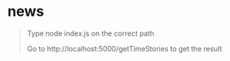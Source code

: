 # news
>Type  node index.js on the correct path
>
>Go to http://localhost:5000/getTimeStories to get the result

